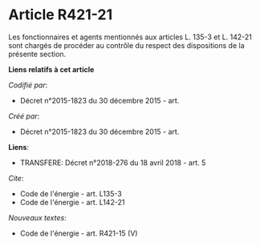 # Article R421-21

Les fonctionnaires et agents mentionnés aux articles L. 135-3 et L. 142-21 sont chargés de procéder au contrôle du respect
des dispositions de la présente section.

**Liens relatifs à cet article**

_Codifié par_:

  - Décret n°2015-1823 du 30 décembre 2015 - art.

_Créé par_:

  - Décret n°2015-1823 du 30 décembre 2015 - art.

**Liens**:

  - TRANSFERE: Décret n°2018-276 du 18 avril 2018 - art. 5

_Cite_:

  - Code de l'énergie - art. L135-3
  - Code de l'énergie - art. L142-21

_Nouveaux textes_:

  - Code de l'énergie - art. R421-15 (V)
